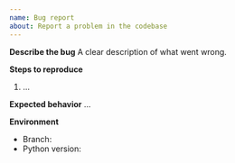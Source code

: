 ```yaml
---
name: Bug report
about: Report a problem in the codebase
---
```


**Describe the bug**
A clear description of what went wrong.

**Steps to reproduce**

1. …

**Expected behavior**
…

**Environment**

- Branch:
- Python version:
